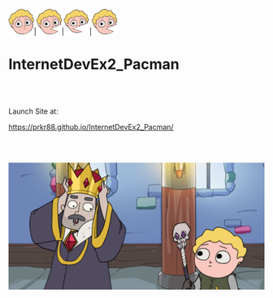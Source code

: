 <img src="images/pacDrorAni_right1.svg" width="50" height="50">|<img src="images/pacDrorAni_right2.svg" width="50" height="50">|<img src="images/pacDrorAni_right3.svg" width="50" height="50">|<img src="images/pacDrorAni_right4.svg" width="50" height="50">

# InternetDevEx2_Pacman




    

<br>
<br>

Launch Site at:

https://prkr88.github.io/InternetDevEx2_Pacman/

<br>
<br>


![](images/img_welcome.png)
